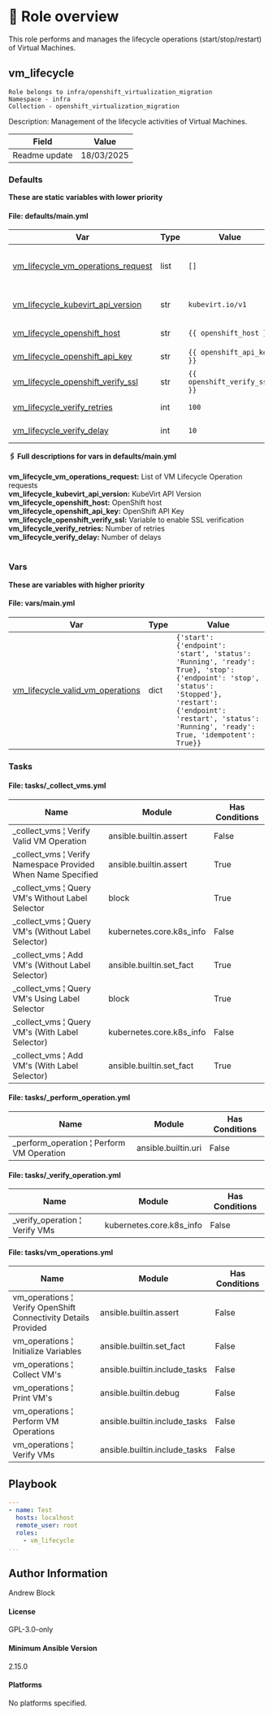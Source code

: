<!-- STATIC CONTENT START
Use this section for adding additional content to the README
This will not be overwritten by Docsible -->
# 📃 Role overview

This role performs and manages the lifecycle operations (start/stop/restart) of Virtual Machines.

<!-- STATIC CONTENT END -->
<!-- Everything below will be overwritten by Docsible -->
<!-- DOCSIBLE START -->
## vm_lifecycle

```
Role belongs to infra/openshift_virtualization_migration
Namespace - infra
Collection - openshift_virtualization_migration
```

Description: Management of the lifecycle activities of Virtual Machines.

| Field                | Value           |
|--------------------- |-----------------|
| Readme update        | 18/03/2025 |






### Defaults

**These are static variables with lower priority**

#### File: defaults/main.yml

| Var          | Type         | Value       |Choices    |Required    | Title       |
|--------------|--------------|-------------|-------------|-------------|-------------|
| [vm_lifecycle_vm_operations_request](defaults/main.yml#L6)   | list   | `[]` |  n/a  |   True  |  List of VMs to perform lifecycle operations |
| [vm_lifecycle_kubevirt_api_version](defaults/main.yml#L17)   | str   | `kubevirt.io/v1` |  n/a  |   True  |  KubeVirt API Version |
| [vm_lifecycle_openshift_host](defaults/main.yml#L21)   | str   | `{{ openshift_host }}` |  n/a  |   True  |  OpenShift host |
| [vm_lifecycle_openshift_api_key](defaults/main.yml#L25)   | str   | `{{ openshift_api_key }}` |  n/a  |   True  |  OpenShift API Key |
| [vm_lifecycle_openshift_verify_ssl](defaults/main.yml#L29)   | str   | `{{ openshift_verify_ssl }}` |  n/a  |   True  |  Enable SSL Verification |
| [vm_lifecycle_verify_retries](defaults/main.yml#L34)   | int   | `100` |  n/a  |   True  |  Number of retries |
| [vm_lifecycle_verify_delay](defaults/main.yml#L38)   | int   | `10` |  n/a  |   True  |  Number of delays |
<summary><b>🖇️ Full descriptions for vars in defaults/main.yml</b></summary>
<br>
<b>vm_lifecycle_vm_operations_request:</b> List of VM Lifecycle Operation requests
<br>
<b>vm_lifecycle_kubevirt_api_version:</b> KubeVirt API Version
<br>
<b>vm_lifecycle_openshift_host:</b> OpenShift host
<br>
<b>vm_lifecycle_openshift_api_key:</b> OpenShift API Key
<br>
<b>vm_lifecycle_openshift_verify_ssl:</b> Variable to enable SSL verification
<br>
<b>vm_lifecycle_verify_retries:</b> Number of retries
<br>
<b>vm_lifecycle_verify_delay:</b> Number of delays
<br>
<br>


### Vars

**These are variables with higher priority**
#### File: vars/main.yml


| Var          | Type         | Value       |
|--------------|--------------|-------------|
| [vm_lifecycle_valid_vm_operations](vars/main.yml#L2)   | dict   | `{'start': {'endpoint': 'start', 'status': 'Running', 'ready': True}, 'stop': {'endpoint': 'stop', 'status': 'Stopped'}, 'restart': {'endpoint': 'restart', 'status': 'Running', 'ready': True, 'idempotent': True}}` |    


### Tasks


#### File: tasks/_collect_vms.yml

| Name | Module | Has Conditions |
| ---- | ------ | --------- |
| _collect_vms ¦ Verify Valid VM Operation | ansible.builtin.assert | False |
| _collect_vms ¦ Verify Namespace Provided When Name Specified | ansible.builtin.assert | True |
| _collect_vms ¦ Query VM's Without Label Selector | block | True |
| _collect_vms ¦ Query VM's (Without Label Selector) | kubernetes.core.k8s_info | False |
| _collect_vms ¦ Add VM's (Without Label Selector) | ansible.builtin.set_fact | True |
| _collect_vms ¦ Query VM's Using Label Selector | block | True |
| _collect_vms ¦ Query VM's (With Label Selector) | kubernetes.core.k8s_info | False |
| _collect_vms ¦ Add VM's (With Label Selector) | ansible.builtin.set_fact | True |

#### File: tasks/_perform_operation.yml

| Name | Module | Has Conditions |
| ---- | ------ | --------- |
| _perform_operation ¦ Perform VM Operation | ansible.builtin.uri | False |

#### File: tasks/_verify_operation.yml

| Name | Module | Has Conditions |
| ---- | ------ | --------- |
| _verify_operation ¦ Verify VMs | kubernetes.core.k8s_info | False |

#### File: tasks/vm_operations.yml

| Name | Module | Has Conditions |
| ---- | ------ | --------- |
| vm_operations ¦ Verify OpenShift Connectivity Details Provided | ansible.builtin.assert | False |
| vm_operations ¦ Initialize Variables | ansible.builtin.set_fact | False |
| vm_operations ¦ Collect VM's | ansible.builtin.include_tasks | False |
| vm_operations ¦ Print VM's | ansible.builtin.debug | False |
| vm_operations ¦ Perform VM Operations | ansible.builtin.include_tasks | False |
| vm_operations ¦ Verify VMs | ansible.builtin.include_tasks | False |




## Playbook

```yml
---
- name: Test
  hosts: localhost
  remote_user: root
  roles:
    - vm_lifecycle
...

```


## Author Information
Andrew Block

#### License

GPL-3.0-only

#### Minimum Ansible Version

2.15.0

#### Platforms

No platforms specified.
<!-- DOCSIBLE END -->